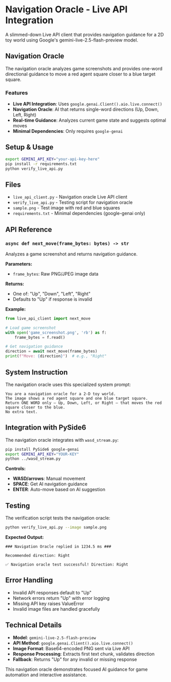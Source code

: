 # Navigation Oracle - Live API Integration

A slimmed-down Live API client that provides navigation guidance for a 2D toy world using Google's gemini-live-2.5-flash-preview model.

## Navigation Oracle

The navigation oracle analyzes game screenshots and provides one-word directional guidance to move a red agent square closer to a blue target square.

### Features

- **Live API Integration**: Uses `google.genai.Client().aio.live.connect()`
- **Navigation Oracle**: AI that returns single-word directions (Up, Down, Left, Right)
- **Real-time Guidance**: Analyzes current game state and suggests optimal moves
- **Minimal Dependencies**: Only requires `google-genai`

## Setup & Usage

```bash
export GEMINI_API_KEY="your-api-key-here"
pip install -r requirements.txt
python verify_live_api.py
```

## Files

- `live_api_client.py` - Navigation oracle Live API client
- `verify_live_api.py` - Testing script for navigation oracle
- `sample.png` - Test image with red and blue squares
- `requirements.txt` - Minimal dependencies (google-genai only)

## API Reference

### `async def next_move(frame_bytes: bytes) -> str`

Analyzes a game screenshot and returns navigation guidance.

**Parameters:**
- `frame_bytes`: Raw PNG/JPEG image data

**Returns:**
- One of: "Up", "Down", "Left", "Right"
- Defaults to "Up" if response is invalid

**Example:**
```python
from live_api_client import next_move

# Load game screenshot
with open('game_screenshot.png', 'rb') as f:
    frame_bytes = f.read()

# Get navigation guidance
direction = await next_move(frame_bytes)
print(f"Move: {direction}")  # e.g., "Right"
```

## System Instruction

The navigation oracle uses this specialized system prompt:

```
You are a navigation oracle for a 2-D toy world.
The image shows a red agent square and one blue target square.
Return ONE WORD only — Up, Down, Left, or Right — that moves the red square closer to the blue.
No extra text.
```

## Integration with PySide6

The navigation oracle integrates with `wasd_stream.py`:

```bash
pip install PySide6 google-genai
export GEMINI_API_KEY="YOUR-KEY"
python ../wasd_stream.py
```

**Controls:**
- **WASD/arrows**: Manual movement
- **SPACE**: Get AI navigation guidance
- **ENTER**: Auto-move based on AI suggestion

## Testing

The verification script tests the navigation oracle:

```bash
python verify_live_api.py --image sample.png
```

**Expected Output:**
```
### Navigation Oracle replied in 1234.5 ms ###

Recommended direction: Right

✅ Navigation oracle test successful! Direction: Right
```

## Error Handling

- Invalid API responses default to "Up"
- Network errors return "Up" with error logging
- Missing API key raises ValueError
- Invalid image files are handled gracefully

## Technical Details

- **Model**: `gemini-live-2.5-flash-preview`
- **API Method**: `google.genai.Client().aio.live.connect()`
- **Image Format**: Base64-encoded PNG sent via Live API
- **Response Processing**: Extracts first text chunk, validates direction
- **Fallback**: Returns "Up" for any invalid or missing response

This navigation oracle demonstrates focused AI guidance for game automation and interactive assistance. 